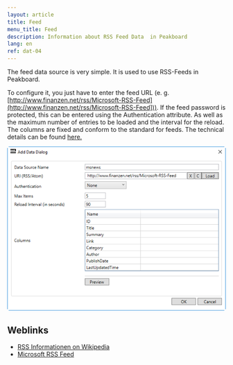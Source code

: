 ```yaml
---
layout: article
title: Feed
menu_title: Feed
description: Information about RSS Feed Data  in Peakboard
lang: en
ref: dat-04
---
```

The feed data source is very simple. It is used to use RSS-Feeds in Peakboard.

To configure it, you just have to enter the feed URL (e. g. [http://www.finanzen.net/rss/Microsoft-RSS-Feed](http://www.finanzen.net/rss/Microsoft-RSS-Feed])). If the feed password is protected, this can be entered using the Authentication attribute. As well as the maximum number of entries to be loaded and the interval for the reload. The columns are fixed and conform to the standard for feeds. The technical details can be found [here.](https://en.wikipedia.org/wiki/RSS)

 ![image_1](/assets/images/Data_Sources/Feed/DataFeed01.png)

 ## Weblinks

 - [RSS Informationen on Wikipedia](https://en.wikipedia.org/wiki/RSS)
 - [Microsoft RSS Feed](http://www.finanzen.net/rss/Microsoft-RSS-Feed)

